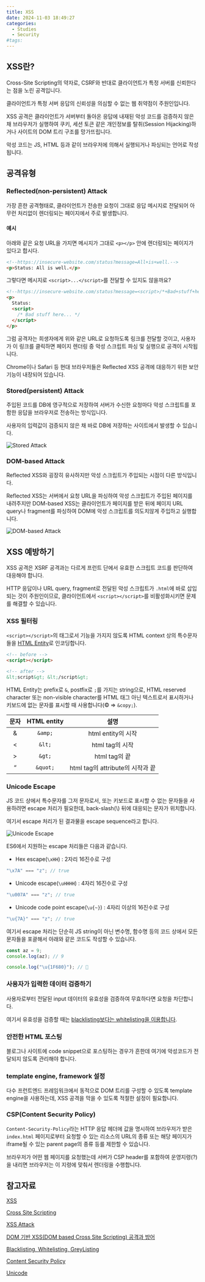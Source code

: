 ```yaml
---
title: XSS
date: 2024-11-03 18:49:27
categories:
  - Studies
  - Security
#tags:
---
```


## XSS란?

Cross-Site Scripting의 약자로, CSRF와 반대로 클라이언트가 특정 서버를 신뢰한다는 점을 노린 공격입니다.

클라이언트가 특정 서버 응답의 신뢰성을 의심할 수 없는 웹 취약점이 주원인입니다.

XSS 공격은 클라이언트가 서버부터 돌아온 응답에 내재된 악성 코드를 검증하지 않은 채 브라우저가 실행하여 쿠키, 세션 토큰 같은 개인정보를 탈취(Session Hijacking)하거나 사이트의 DOM 트리 구조를 망가뜨립니다.

악성 코드는 JS, HTML 등과 같이 브라우저에 의해서 실행되거나 파싱되는 언어로 작성됩니다.

## 공격유형

### Reflected(non-persistent) Attack

가장 흔한 공격형태로, 클라이언트가 전송한 요청이 그대로 응답 메시지로 전달되어 아무런 처리없이 렌더링되는 페이지에서 주로 발생합니다.

#### 예시

아래와 같은 요청 URL을 가지면 메시지가 그대로 `<p></p>` 안에 렌더링되는 페이지가 있다고 합시다.

```html
<!--https://insecure-website.com/status?message=All+is+well.-->
<p>Status: All is well.</p>
```

그렇다면 메시지로 `<script>...</script>`를 전달할 수 있지도 않을까요?

```html
<!--https://insecure-website.com/status?message=<script>/*+Bad+stuff+here...+*/</script>-->
<p>
  Status:
  <script>
    /* Bad stuff here... */
  </script>
</p>
```

그럼 공격자는 희생자에게 위와 같은 URL로 요청하도록 링크를 전달할 것이고, 사용자가 이 링크를 클릭하면 페이지 렌더링 중 악성 스크립트 파싱 및 실행으로 공격이 시작됩니다.

Chrome이나 Safari 등 현대 브라우저들은 Reflected XSS 공격에 대응하기 위한 보안기능이 내장되어 있습니다.

### Stored(persistent) Attack

주입된 코드를 DB에 영구적으로 저장하여 서버가 수신한 요청마다 악성 스크립트를 포함한 응답을 브라우저로 전송하는 방식입니다.

사용자의 입력값이 검증되지 않은 채 바로 DB에 저장하는 사이트에서 발생할 수 있습니다.

![Stored Attack](/images/xss_stored_attack.png)

### DOM-based Attack

Reflected XSS와 굉장히 유사하지만 악성 스크립트가 주입되는 시점이 다른 방식입니다.

Reflected XSS는 서버에서 요청 URL을 파싱하여 악성 스크립트가 주입된 페이지를 내려주지만 DOM-based XSS는 클라이언트가 페이지를 받은 뒤에 페이지 URL query나 fragment를 파싱하여 DOM에 악성 스크립트를 의도치않게 주입하고 실행합니다.

![DOM-based Attack](/images/dom_based_xss.png)

## XSS 예방하기

XSS 공격은 XSRF 공격과는 다르게 프런트 단에서 유효한 스크립트 코드를 판단하여 대응해야 합니다.

HTTP 응답이나 URL query, fragment로 전달된 악성 스크립트가 `.html`에 바로 삽입되는 것이 주원인이므로, 클라이언트에서 `<script></script>`를 비활성화시키면 문제를 해결할 수 있습니다.

### XSS 필터링

`<script></script>`의 태그로서 기능을 가지지 않도록 HTML context 상의 특수문자들을 [HTML Entity](https://developer.mozilla.org/en-US/docs/Glossary/Entity)로 인코딩합니다.

```html
<!-- before -->
<script></script>

<!-- after -->
&lt;script&gt; &lt;/script&gt;
```

HTML Entity는 prefix로 `&`, postfix로 `;`를 가지는 string으로, HTML reserved character 또는 non-visible character를 HTML 태그 아닌 텍스트로서 표시하거나 키보드에 없는 문자를 표시할 때 사용합니다(© ⇒ `&copy;`).

| 문자 | HTML entity |               설명               |
| :--: | :---------: | :------------------------------: |
|  &   |   `&amp;`   |        html entity의 시작        |
|  <   |   `&lt;`    |         html tag의 시작          |
|  >   |   `&gt;`    |          html tag의 끝           |
|  “   |  `&quot;`   | html tag의 attribute의 시작과 끝 |

### Unicode Escape
JS 코드 상에서 특수문자를 그저 문자로서, 또는 키보드로 표시할 수 없는 문자들을 사용하려면 escape 처리가 필요한데, back-slash(\\) 뒤에 대응되는 문자가 위치합니다.

여기서 escape 처리가 된 결과물을 escape sequence라고 합니다.

![Unicode Escape](/images/unicode_escape.png)

ES6에서 지원하는 escape 처리들은 다음과 같습니다.

- Hex escape(`\xHH`) : 2자리 16진수로 구성

```js
"\x7A" === "z"; // true
```

- Unicode escape(`\uHHHH`) : 4자리 16진수로 구성

```js
"\u007A" === "z"; // true
```

- Unicode code point escape(`\u{~}`) : 4자리 이상의 16진수로 구성

```js
"\u{7A}" === "z"; // true
```

여기서 escape 처리는 단순히 JS string이 아닌 변수명, 함수명 등의 코드 상에서 모든 문자들을 포괄해서 아래와 같은 코드도 작성할 수 있습니다.

```js
const az = 9;
console.log(az); // 9

console.log("\u{1F680}"); // 🚀
```

### 사용자가 입력한 데이터 검증하기

사용자로부터 전달된 input 데이터의 유효성을 검증하여 무효하다면 요청을 차단합니다.

여기서 유효성을 검증할 때는 [blacklisting보다는 whitelisting을 이용합니다](https://www.packetlabs.net/posts/blacklisting-whitelisting-greylisting/).

### 안전한 HTML 포스팅

블로그나 사이트에 code snippet으로 포스팅하는 경우가 흔한데 여기에 악성코드가 전달되지 않도록 관리해야 합니다.

### template engine, framework 설정

다수 프런트엔드 프레임워크에서 동적으로 DOM 트리를 구성할 수 있도록 template engine을 사용하는데, XSS 공격을 막을 수 있도록 적절한 설정이 필요합니다.

### CSP(Content Security Policy)

`Content-Security-Policy`라는 HTTP 응답 헤더에 값을 명시하여 브라우저가 받은 `index.html` 페이지로부터 요청할 수 있는 리소스의 URL의 종류 또는 해당 페이지가 iframe될 수 있는 parent page의 종류 등를 제한할 수 있습니다.

브라우저가 어떤 웹 페이지를 요청했는데 서버가 CSP header를 포함하여 운영지령(?)을 내리면 브라우저는 이 지령에 맞춰서 렌더링을 수행합니다.

## 참고자료

[XSS](https://owasp.org/www-community/attacks/xss/)

[Cross Site Scripting](https://portswigger.net/web-security/cross-site-scripting)

[XSS Attack](https://nordvpn.com/ko/blog/xss-attack/)

[DOM 기반 XSS(DOM based Cross Site Scripting) 공격과 방어](https://junhyunny.github.io/information/security/dom-based-cross-site-scripting/)

[Blacklisting, Whitelisting, GreyListing](https://www.packetlabs.net/posts/blacklisting-whitelisting-greylisting/)

[Content Security Policy](https://portswigger.net/web-security/cross-site-scripting/content-security-policy#mitigating-xss-attacks-using-csp)

[Unicode](https://exploringjs.com/es6/ch_unicode.html)